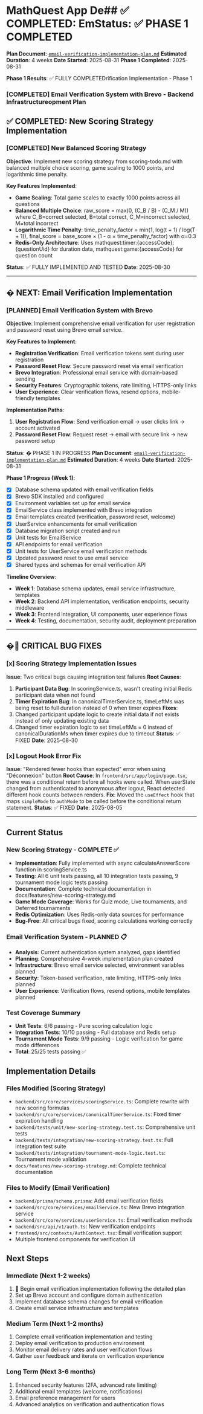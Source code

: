 # MathQuest App De## ✅ COMPLETED: Em**Status**: ✅ PHASE 1 COMPLETED
**Plan Document**: [`email-verification-implementation-plan.md`](./email-verification-implementation-plan.md)
**Estimated Duration**: 4 weeks
**Date Started**: 2025-08-31
**Phase 1 Completed**: 2025-08-31

**Phase 1 Results**: ✅ FULLY COMPLETEDrification Implementation - Phase 1

### [COMPLETED] Email Verification System with Brevo - Backend Infrastructureopment Plan

## ✅ COMPLETED: New Scoring Strategy Implementation

### [COMPLETED] New Balanced Scoring Strategy
**Objective**: Implement new scoring strategy from scoring-todo.md with balanced multiple choice scoring, game scaling to 1000 points, and logarithmic time penalty.

**Key Features Implemented**:
- **Game Scaling**: Total game scales to exactly 1000 points across all questions
- **Balanced Multiple Choice**: raw_score = max(0, (C_B / B) - (C_M / M)) where C_B=correct selected, B=total correct, C_M=incorrect selected, M=total incorrect  
- **Logarithmic Time Penalty**: time_penalty_factor = min(1, log(t + 1) / log(T + 1)), final_score = base_score × (1 - α × time_penalty_factor) with α=0.3
- **Redis-Only Architecture**: Uses mathquest:timer:{accessCode}:{questionUid} for duration data, mathquest:game:{accessCode} for question count

**Status**: ✅ FULLY IMPLEMENTED AND TESTED
**Date**: 2025-08-30

---

## � NEXT: Email Verification Implementation

### [PLANNED] Email Verification System with Brevo
**Objective**: Implement comprehensive email verification for user registration and password reset using Brevo email service.

**Key Features to Implement**:
- **Registration Verification**: Email verification tokens sent during user registration
- **Password Reset Flow**: Secure password reset via email verification  
- **Brevo Integration**: Professional email service with domain-based sending
- **Security Features**: Cryptographic tokens, rate limiting, HTTPS-only links
- **User Experience**: Clear verification flows, resend options, mobile-friendly templates

**Implementation Paths**:
1. **User Registration Flow**: Send verification email → user clicks link → account activated
2. **Password Reset Flow**: Request reset → email with secure link → new password setup

**Status**: � PHASE 1 IN PROGRESS
**Plan Document**: [`email-verification-implementation-plan.md`](./email-verification-implementation-plan.md)
**Estimated Duration**: 4 weeks
**Date Started**: 2025-08-31

**Phase 1 Progress (Week 1)**:
- [x] Database schema updated with email verification fields
- [x] Brevo SDK installed and configured  
- [x] Environment variables set up for email service
- [x] EmailService class implemented with Brevo integration
- [x] Email templates created (verification, password reset, welcome)
- [x] UserService enhancements for email verification
- [x] Database migration script created and run
- [x] Unit tests for EmailService
- [x] API endpoints for email verification
- [x] Unit tests for UserService email verification methods
- [x] Updated password reset to use email service
- [x] Shared types and schemas for email verification API

**Timeline Overview**:
- **Week 1**: Database schema updates, email service infrastructure, templates
- **Week 2**: Backend API implementation, verification endpoints, security middleware  
- **Week 3**: Frontend integration, UI components, user experience flows
- **Week 4**: Testing, documentation, security audit, deployment preparation

---

## �🚨 CRITICAL BUG FIXES

### [x] Scoring Strategy Implementation Issues
**Issue**: Two critical bugs causing integration test failures
**Root Causes**: 
1. **Participant Data Bug**: In scoringService.ts, wasn't creating initial Redis participant data when not found
2. **Timer Expiration Bug**: In canonicalTimerService.ts, timeLeftMs was being reset to full duration instead of 0 when timer expires
**Fixes**: 
1. Changed participant update logic to create initial data if not exists instead of only updating existing data
2. Changed timer expiration logic to set timeLeftMs = 0 instead of canonicalDurationMs when timer expires due to timeout
**Status**: ✅ FIXED
**Date**: 2025-08-30

### [x] Logout Hook Error Fix
**Issue**: "Rendered fewer hooks than expected" error when using "Déconnexion" button
**Root Cause**: In `frontend/src/app/login/page.tsx`, there was a conditional return before all hooks were called. When userState changed from authenticated to anonymous after logout, React detected different hook counts between renders.
**Fix**: Moved the `useEffect` hook that maps `simpleMode` to `authMode` to be called before the conditional return statement.
**Status**: ✅ FIXED
**Date**: 2025-08-05

---

## Current Status

### New Scoring Strategy - COMPLETE ✅
- **Implementation**: Fully implemented with async calculateAnswerScore function in scoringService.ts
- **Testing**: All 6 unit tests passing, all 10 integration tests passing, 9 tournament mode logic tests passing
- **Documentation**: Complete technical documentation in docs/features/new-scoring-strategy.md
- **Game Mode Coverage**: Works for Quiz mode, Live tournaments, and Deferred tournaments
- **Redis Optimization**: Uses Redis-only data sources for performance
- **Bug-Free**: All critical bugs fixed, scoring calculations working correctly

### Email Verification System - PLANNED 📋
- **Analysis**: Current authentication system analyzed, gaps identified
- **Planning**: Comprehensive 4-week implementation plan created
- **Infrastructure**: Brevo email service selected, environment variables planned
- **Security**: Token-based verification, rate limiting, HTTPS-only links planned
- **User Experience**: Verification flows, resend options, mobile templates planned

### Test Coverage Summary
- **Unit Tests**: 6/6 passing - Pure scoring calculation logic
- **Integration Tests**: 10/10 passing - Full database and Redis setup
- **Tournament Mode Tests**: 9/9 passing - Logic verification for game mode differences
- **Total**: 25/25 tests passing ✅

## Implementation Details

### Files Modified (Scoring Strategy)
- `backend/src/core/services/scoringService.ts`: Complete rewrite with new scoring formulas
- `backend/src/core/services/canonicalTimerService.ts`: Fixed timer expiration handling
- `backend/tests/unit/new-scoring-strategy.test.ts`: Comprehensive unit tests
- `backend/tests/integration/new-scoring-strategy.test.ts`: Full integration test suite
- `backend/tests/integration/tournament-mode-logic.test.ts`: Tournament mode validation
- `docs/features/new-scoring-strategy.md`: Complete technical documentation

### Files to Modify (Email Verification)
- `backend/prisma/schema.prisma`: Add email verification fields
- `backend/src/core/services/emailService.ts`: New Brevo integration service
- `backend/src/core/services/userService.ts`: Email verification methods
- `backend/src/api/v1/auth.ts`: New verification endpoints
- `frontend/src/contexts/AuthContext.tsx`: Email verification support
- Multiple frontend components for verification UI

## Next Steps

### Immediate (Next 1-2 weeks)
1. 📧 Begin email verification implementation following the detailed plan
2. Set up Brevo account and configure domain authentication  
3. Implement database schema changes for email verification
4. Create email service infrastructure and templates

### Medium Term (Next 1-2 months)
1. Complete email verification implementation and testing
2. Deploy email verification to production environment
3. Monitor email delivery rates and user verification flows
4. Gather user feedback and iterate on verification experience

### Long Term (Next 3-6 months)
1. Enhanced security features (2FA, advanced rate limiting)
2. Additional email templates (welcome, notifications)
3. Email preference management for users
4. Advanced analytics on verification and authentication flows
